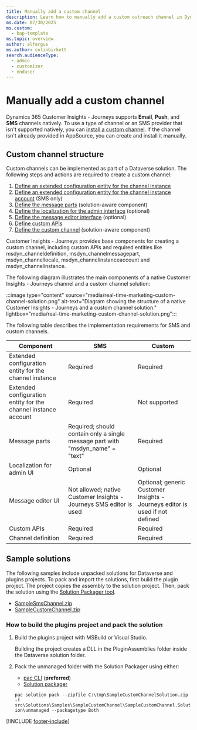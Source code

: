 ```yaml
---
title: Manually add a custom channel
description: Learn how to manually add a custom outreach channel in Dynamics 365 Customer Insights - Journeys.
ms.date: 07/30/2025
ms.custom: 
  - bap-template
ms.topic: overview
author: alfergus
ms.author: colinbirkett
search.audienceType: 
  - admin
  - customizer
  - enduser
---
```


# Manually add a custom channel

Dynamics 365 Customer Insights - Journeys supports **Email**, **Push**, and **SMS** channels natively. To use a type of channel or an SMS provider that isn't supported natively, you can [install a custom channel](real-time-marketing-create-custom-channels.md). If the channel isn't already provided in AppSource, you can create and install it manually.

## Custom channel structure

Custom channels can be implemented as part of a Dataverse solution. The following steps and actions are required to create a custom channel:

1. [Define an extended configuration entity for the channel instance](real-time-marketing-define-custom-channel-instance.md)
1. [Define an extended configuration entity for the channel instance account](real-time-marketing-define-channel-instance-account.md) (SMS only)
1. [Define the message parts](real-time-marketing-custom-channel-message-parts.md) (solution-aware component)
1. [Define the localization for the admin interface](real-time-marketing-custom-channel-localization-admin.md) (optional)
1. [Define the message editor interface](real-time-marketing-custom-channel-message-editor.md) (optional)
1. [Define custom APIs](real-time-marketing-custom-channel-custom-api.md)
1. [Define the custom channel](real-time-marketing-define-channel-definition.md) (solution-aware component)

Customer Insights - Journeys provides base components for creating a custom channel, including custom APIs and required entities like msdyn_channeldefinition, msdyn_channelmessagepart, msdyn_channellocale, msdyn_channelinstanceaccount and msdyn_channelinstance.

The following diagram illustrates the main components of a native Customer Insights - Journeys channel and a custom channel solution:

:::image type="content" source="media/real-time-marketing-custom-channel-solution.png" alt-text="Diagram showing the structure of a native Customer Insights - Journeys and a custom channel solution." lightbox="media/real-time-marketing-custom-channel-solution.png":::

The following table describes the implementation requirements for SMS and custom channels.

| **Component** | **SMS** | **Custom** |
| --- | --- | --- |
| Extended configuration entity for the channel instance | Required | Required |
| Extended configuration entity for the channel instance account | Required | Not supported |
| Message parts | Required; should contain only a single message part with "msdyn_name" = "text" | Required |
| Localization for admin UI | Optional | Optional |
| Message editor UI | Not allowed; native Customer Insights - Journeys SMS editor is used | Optional; generic Customer Insights - Journeys editor is used if not defined |
| Custom APIs | Required | Required |
| Channel definition | Required | Required |

## Sample solutions

The following samples include unpacked solutions for Dataverse and plugins projects. To pack and import the solutions, first build the plugin project. The project copies the assembly to the solution project. Then, pack the solution using the [Solution Packager tool](/power-platform/alm/solution-packager-tool).

- [SampleSmsChannel.zip](https://download.microsoft.com/download/c/c/6/cc6fed59-f95a-4577-aed5-49daa62b1f66/SampleSmsChannel-2022.12.zip)
- [SampleCustomChannel.zip](https://download.microsoft.com/download/0/e/6/0e669f80-c626-4df9-b181-3c14cb9bc4a7/SampleCustomChannel.zip)

### How to build the plugins project and pack the solution

1. Build the plugins project with MSBuild or Visual Studio.

    Building the project creates a DLL in the PluginAssemblies folder inside the Dataverse solution folder.

1. Pack the unmanaged folder with the Solution Packager using either:

    - [pac CLI](/power-platform/developer/cli/reference/solution#pac-solution-pack) (**preferred**)
    - [Solution packager](/dynamics365/customerengagement/on-premises/developer/compress-extract-solution-file-solutionpackager)  

    `pac solution pack --zipfile C:\tmp\SampleCustomChannelSolution.zip -f src\Solutions\Samples\SampleCustomChannel\SampleCustomChannel.Solution\unmanaged --packagetype Both`

[!INCLUDE [footer-include](./includes/footer-banner.md)]
